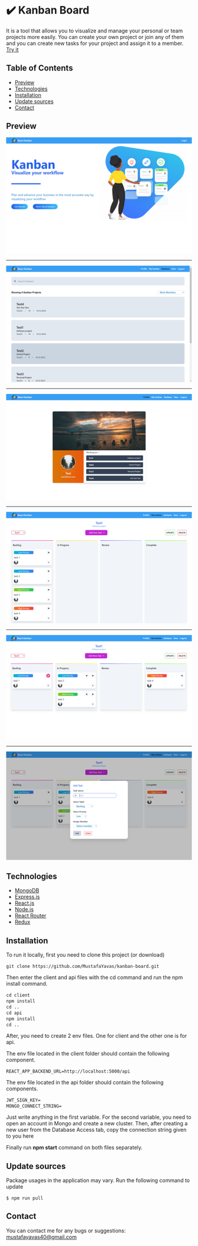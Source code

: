 # :heavy_check_mark: Kanban Board

It is a tool that allows you to visualize and manage your personal or team projects more easily. You can create your own project or join any of them and you can create new tasks for your project and assign it to a member. [Try it](https://mustafa-yavas-kanban-board.netlify.app/)

## Table of Contents
* [Preview](#preivew)
* [Technologies](#technologies)
* [Installation](#installation)
* [Update sources](#update-sources)
* [Contact](#contact)

## Preview
![Screenshot](https://raw.githubusercontent.com/MustafaYavas/kanban-board/master/client/public/screenshots/1.PNG)
***
![Screenshot](https://raw.githubusercontent.com/MustafaYavas/kanban-board/master/client/public/screenshots/2.PNG)
***
![Screenshot](https://raw.githubusercontent.com/MustafaYavas/kanban-board/master/client/public/screenshots/3.PNG)
***
![Screenshot](https://raw.githubusercontent.com/MustafaYavas/kanban-board/master/client/public/screenshots/4.PNG)
***
![Screenshot](https://raw.githubusercontent.com/MustafaYavas/kanban-board/master/client/public/screenshots/5.PNG)
***
![Screenshot](https://raw.githubusercontent.com/MustafaYavas/kanban-board/master/client/public/screenshots/6.PNG)

## Technologies
* [MongoDB](https://www.mongodb.com/)
* [Express.js](https://expressjs.com/)
* [React.js](https://reactjs.org/)
* [Node.js](https://nodejs.org/en/)
* [React Router](https://reactrouter.com/)
* [Redux](https://redux.js.org/)

## Installation
To run it locally, first you need to clone this project (or download)

```
git clone https://github.com/MustafaYavas/kanban-board.git
```

Then enter the client and api files with the cd command and run the npm install command.

```
cd client
npm install 
cd ..
cd api
npm install 
cd ..
```

After, you need to create 2 env files. One for client and the other one is for api.

The env file located in the client folder should contain the following component.
```
REACT_APP_BACKEND_URL=http://localhost:5000/api
```

The env file located in the api folder should contain the following components.
```
JWT_SIGN_KEY=
MONGO_CONNECT_STRING=
```
Just write anything in the first variable. For the second variable, you need to open an account in Mongo and create a new cluster. Then, after creating a new user from the Database Access tab, copy the connection string given to you here

Finally run **npm start** command on both files separately.


## Update sources
Package usages in the application may vary.
Run the following command to update

```
$ npm run pull
```

## Contact
You can contact me for any bugs or suggestions: mustafayavas40@gmail.com